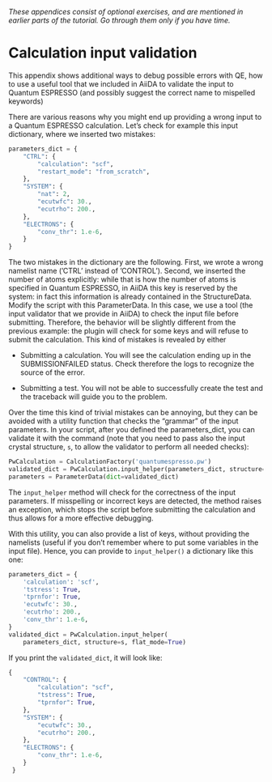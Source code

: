 *These appendices consist of optional exercises, and are mentioned
in earlier parts of the tutorial. Go through them only if you
have time.*

Calculation input validation
============================

This appendix shows additional ways to debug possible errors with QE, how to use a useful tool that we included in AiiDA to validate the input to Quantum ESPRESSO (and possibly suggest the correct name to mispelled keywords)

There are various reasons why you might end up providing a wrong input to a Quantum ESPRESSO calculation. Let’s check for example this input dictionary, where we inserted two mistakes:

``` python
parameters_dict = {
    "CTRL": {
        "calculation": "scf",
        "restart_mode": "from_scratch",
    },
    "SYSTEM": {
        "nat": 2,
        "ecutwfc": 30.,
        "ecutrho": 200.,
    },
    "ELECTRONS": {
        "conv_thr": 1.e-6,
    }
}
```

The two mistakes in the dictionary are the following. First, we wrote a wrong namelist name (’CTRL’ instead of ’CONTROL’). Second, we inserted the number of atoms explicitly: while that is how the number of atoms is specified in Quantum ESPRESSO, in AiiDA this key is reserved by the system: in fact this information is already contained in the StructureData. Modify the script with this ParameterData. In this case, we use a tool (the input validator that we provide in AiiDA) to check the input file before submitting. Therefore, the behavior will be slightly different from the previous example: the plugin will check for some keys and will refuse to submit the calculation. This kind of mistakes is revealed by either

-   Submitting a calculation. You will see the calculation ending up in the SUBMISSIONFAILED status. Check therefore the logs to recognize the source of the error.

-   Submitting a test. You will not be able to successfully create the test and the traceback will guide you to the problem.

Over the time this kind of trivial mistakes can be annoying, but they can be avoided with a utility function that checks the “grammar” of the input parameters. In your script, after you defined the parameters\_dict, you can validate it with the command (note that you need to pass also the input crystal structure, `s`, to allow the validator to perform all needed checks):

``` python
PwCalculation = CalculationFactory('quantumespresso.pw')
validated_dict = PwCalculation.input_helper(parameters_dict, structure=s)
parameters = ParameterData(dict=validated_dict)
```

The `input_helper` method will check for the correctness of the input parameters. If misspelling or incorrect keys are detected, the method raises an exception, which stops the script before submitting the calculation and thus allows for a more effective debugging.

With this utility, you can also provide a list of keys, without providing the namelists (useful if you don’t remember where to put some variables in the input file). Hence, you can provide to `input_helper()` a dictionary like this one:

``` python
parameters_dict = {
    'calculation': 'scf',
    'tstress': True,
    'tprnfor': True,
    'ecutwfc': 30.,
    'ecutrho': 200.,
    'conv_thr': 1.e-6,
}
validated_dict = PwCalculation.input_helper(
    parameters_dict, structure=s, flat_mode=True)
```

If you print the `validated_dict`, it will look like:

``` python
{
    "CONTROL": {
        "calculation": "scf",
        "tstress": True,
        "tprnfor": True,
    },
    "SYSTEM": {
        "ecutwfc": 30.,
        "ecutrho": 200.,
    },
    "ELECTRONS": {
        "conv_thr": 1.e-6,
    }
 }
```
